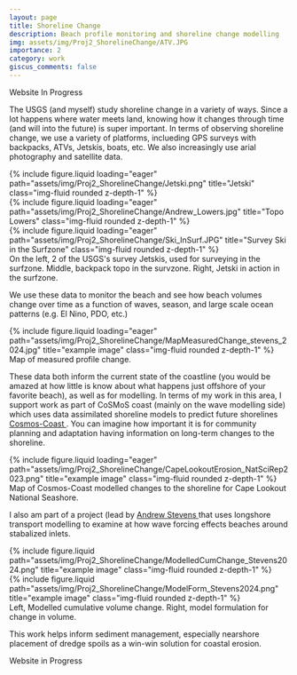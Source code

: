 ```yaml
---
layout: page
title: Shoreline Change
description: Beach profile monitoring and shoreline change modelling 
img: assets/img/Proj2_ShorelineChange/ATV.JPG
importance: 2
category: work
giscus_comments: false
---
```


Website In Progress

The USGS (and myself) study shoreline change in a variety of ways. Since a lot happens where water meets land, knowing how it changes through time (and will into the future) is super important. In terms of observing shoreline change, we use a variety of platforms, inclueding GPS surveys with backpacks, ATVs, Jetskis, boats, etc. We also increasingly use arial photography and satellite data.

<div class="row">
    <div class="col-sm mt-3 mt-md-0">
        {% include figure.liquid loading="eager" path="assets/img/Proj2_ShorelineChange/Jetski.png" title="Jetski" class="img-fluid rounded z-depth-1" %}
    </div>
    <div class="col-sm mt-3 mt-md-0">
        {% include figure.liquid loading="eager" path="assets/img/Proj2_ShorelineChange/Andrew_Lowers.jpg" title="Topo Lowers" class="img-fluid rounded z-depth-1" %}
    </div>
    <div class="col-sm mt-3 mt-md-0">
        {% include figure.liquid loading="eager" path="assets/img/Proj2_ShorelineChange/Ski_InSurf.JPG" title="Survey Ski in the Surfzone" class="img-fluid rounded z-depth-1" %}
    </div>
</div>
<div class="caption">
    On the left, 2 of the USGS's survey Jetskis, used for surveying in the surfzone. Middle, backpack topo in the survzone. Right, Jetski in action in the surfzone.
</div>

We use these data to monitor the beach and see how beach volumes change over time as a function of waves, season, and large scale ocean patterns (e.g. El Nino, PDO, etc.) 
<div class="row">
    <div class="col-sm mt-3 mt-md-0">
        {% include figure.liquid loading="eager" path="assets/img/Proj2_ShorelineChange/MapMeasuredChange_stevens_2024.jpg" title="example image" class="img-fluid rounded z-depth-1" %}
    </div>
</div>
<div class="caption">
    Map of measured profile change.  
</div>


These data both inform the current state of the coastline (you would be amazed at how little is know about what happens just offshore of your favorite beach), as well as for modelling. In terms of my work in this area, I support work as part of CoSMoS coast (mainly on the wave modelling side) which uses data assimilated shoreline models to predict future shorelines <a href="https://www.usgs.gov/centers/pcmsc/science/cosmos-coast"> Cosmos-Coast </a>. You can imagine how important it is for community planning and adaptation having information on long-term changes to the shoreline.

<div class="row">
    <div class="col-sm mt-3 mt-md-0">
        {% include figure.liquid loading="eager" path="assets/img/Proj2_ShorelineChange/CapeLookoutErosion_NatSciRep2023.png" title="example image" class="img-fluid rounded z-depth-1" %}
    </div>
</div>
<div class="caption">
    Map of Cosmos-Coast modelled changes to the shoreline for Cape Lookout National Seashore.
</div>


I also am part of a project (lead by <a href="https://www.usgs.gov/staff-profiles/andrew-stevens"> Andrew Stevens </a> that uses longshore transport modelling to examine at how wave forcing effects beaches around stabalized inlets. 

<div class="row justify-content-sm-center">
    <div class="col-sm-7 mt-3 mt-md-0">
        {% include figure.liquid path="assets/img/Proj2_ShorelineChange/ModelledCumChange_Stevens2024.png" title="example image" class="img-fluid rounded z-depth-1" %}
    </div>
    <div class="col-sm-5 mt-3 mt-md-0">
        {% include figure.liquid path="assets/img/Proj2_ShorelineChange/ModelForm_Stevens2024.png" title="example image" class="img-fluid rounded z-depth-1" %}
    </div>
</div>
<div class="caption">
    Left, Modelled cumulative volume change. Right, model formulation for change in volume.  
</div>

This work helps inform sediment management, especially nearshore placement of dredge spoils as a win-win solution for coastal erosion.  


Website in Progress 
